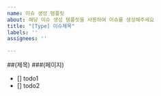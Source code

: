 ```yaml
---
name: 이슈 생성 템플릿
about: 해당 이슈 생성 템플릿을 사용하여 이슈를 생성해주세요
title: "[Type] 이슈제목"
labels: ''
assignees: ''

---
```


##(제목)
###(페이지)
- [] todo1
- [] todo2
